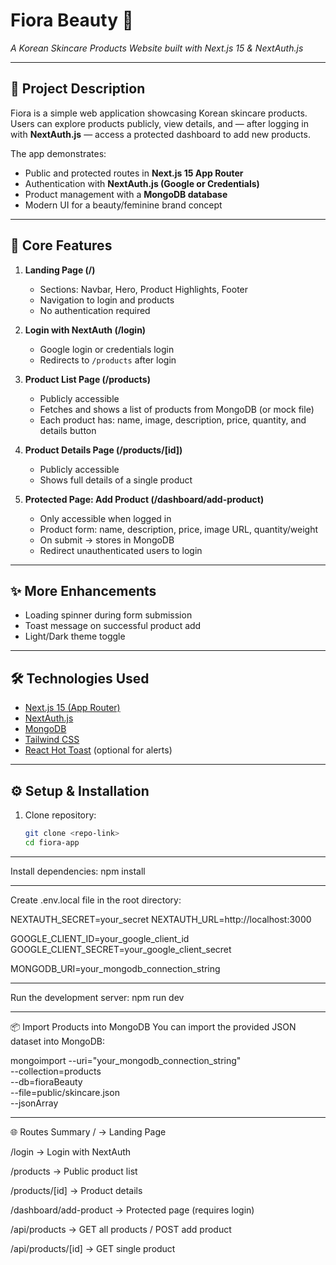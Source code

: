 # Fiora Beauty 🌸  
*A Korean Skincare Products Website built with Next.js 15 & NextAuth.js*

---

## 📖 Project Description
Fiora is a simple web application showcasing Korean skincare products.  
Users can explore products publicly, view details, and — after logging in with **NextAuth.js** — access a protected dashboard to add new products.  

The app demonstrates:
- Public and protected routes in **Next.js 15 App Router**  
- Authentication with **NextAuth.js (Google or Credentials)**  
- Product management with a **MongoDB database**  
- Modern UI for a beauty/feminine brand concept  

---

## 🚀 Core Features

1. **Landing Page (/)**  
   - Sections: Navbar, Hero, Product Highlights, Footer  
   - Navigation to login and products  
   - No authentication required  

2. **Login with NextAuth (/login)**  
   - Google login or credentials login  
   - Redirects to `/products` after login  

3. **Product List Page (/products)**  
   - Publicly accessible  
   - Fetches and shows a list of products from MongoDB (or mock file)  
   - Each product has: name, image, description, price, quantity, and details button  

4. **Product Details Page (/products/[id])**  
   - Publicly accessible  
   - Shows full details of a single product  

5. **Protected Page: Add Product (/dashboard/add-product)**  
   - Only accessible when logged in  
   - Product form: name, description, price, image URL, quantity/weight  
   - On submit → stores in MongoDB  
   - Redirect unauthenticated users to login  

---

## ✨ More Enhancements
- Loading spinner during form submission  
- Toast message on successful product add  
- Light/Dark theme toggle  

---

## 🛠️ Technologies Used
- [Next.js 15 (App Router)](https://nextjs.org/)  
- [NextAuth.js](https://next-auth.js.org/)  
- [MongoDB](https://www.mongodb.com/)  
- [Tailwind CSS](https://tailwindcss.com/)  
- [React Hot Toast](https://react-hot-toast.com/) (optional for alerts)  

---

## ⚙️ Setup & Installation

1. Clone repository:
   ```bash
   git clone <repo-link>
   cd fiora-app

---

Install dependencies:
npm install

---

Create .env.local file in the root directory:

NEXTAUTH_SECRET=your_secret
NEXTAUTH_URL=http://localhost:3000

GOOGLE_CLIENT_ID=your_google_client_id
GOOGLE_CLIENT_SECRET=your_google_client_secret

MONGODB_URI=your_mongodb_connection_string

---

Run the development server:
npm run dev

---

📦 Import Products into MongoDB
You can import the provided JSON dataset into MongoDB:

mongoimport --uri="your_mongodb_connection_string" \
  --collection=products \
  --db=fioraBeauty \
  --file=public/skincare.json \
  --jsonArray

---

🌐 Routes Summary
/ → Landing Page

/login → Login with NextAuth

/products → Public product list

/products/[id] → Product details

/dashboard/add-product → Protected page (requires login)

/api/products → GET all products / POST add product

/api/products/[id] → GET single product
